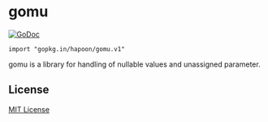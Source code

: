gomu
=========
[![GoDoc](https://godoc.org/github.com/hapoon/gomu?status.png)](https://godoc.org/github.com/hapoon/gomu)

`import "gopkg.in/hapoon/gomu.v1"`

gomu is a library for handling of nullable values and unassigned parameter.

## License

[MIT License](LICENSE)


